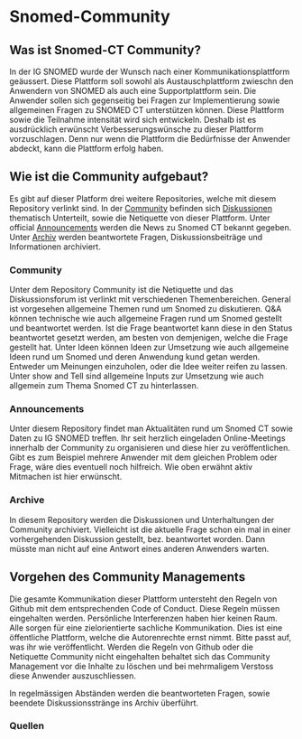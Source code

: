 # Snomed-Community

## Was ist Snomed-CT Community?
In der IG SNOMED wurde der Wunsch nach einer Kommunikationsplattform geäussert. Diese Plattform soll sowohl als Austauschplattform zwieschn den Anwendern von SNOMED als auch eine Supportplattform sein. Die Anwender sollen sich gegenseitig bei Fragen zur Implementierung sowie allgemeinen Fragen zu SNOMED CT unterstützen können. Diese Plattform sowie die Teilnahme intensität wird sich entwickeln. Deshalb ist es ausdrücklich erwünscht Verbesserungswünsche zu dieser Plattform vorzuschlagen. Denn nur wenn die Plattform die Bedürfnisse der Anwender abdeckt, kann die Plattform erfolg haben.

## Wie ist die Community aufgebaut?
Es gibt auf dieser Platform drei weitere Repositories, welche mit diesem Repository verlinkt sind. In der [Community]() befinden sich [Diskussionen]() thematisch Unterteilt, sowie die Netiquette von dieser Plattform. Unter official [Announcements](https://github.com/ehealthsuisse/Announcements/discussions) werden die News zu Snomed CT bekannt gegeben. Unter [Archiv]() werden beantwortete Fragen, Diskussionsbeiträge und Informationen archiviert.

### Community
Unter dem Repository Community ist die Netiquette und das Diskussionsforum ist verlinkt mit verschiedenen Themenbereichen. General ist vorgesehen allgemeine Themen rund um Snomed zu diskutieren. Q&A können technische wie auch allgemeine Fragen rund um Snomed gestellt und beantwortet werden. Ist die Frage beantwortet kann diese in den Status beantwortet gesetzt werden, am besten von demjenigen, welche die Frage gestellt hat. Unter Ideen können Ideen zur Umsetzung wie auch allgemeine Ideen rund um Snomed und deren Anwendung kund getan werden. Entweder um Meinungen einzuholen, oder die Idee weiter reifen zu lassen. Unter show and Tell sind allgemeine Inputs zur Umsetzung wie auch allgemein zum Thema Snomed CT zu hinterlassen.

### Announcements
Unter diesem Repository findet man Aktualitäten rund um Snomed CT sowie Daten zu IG SNOMED treffen. Ihr seit herzlich eingeladen Online-Meetings innerhalb der Community zu organisieren und diese hier zu veröffentlichen. Gibt es zum Beispiel mehrere Anwender mit dem gleichen Problem oder Frage, wäre dies eventuell noch hilfreich. Wie oben erwähnt aktiv Mitmachen ist hier erwünscht.

### Archive
In diesem Repository werden die Diskussionen und Unterhaltungen der Community archiviert. Vielleicht ist die aktuelle Frage schon ein mal in einer vorhergehenden Diskussion gestellt, bez. beantwortet worden. Dann müsste man nicht auf eine Antwort eines anderen Anwenders warten.

## Vorgehen des Community Managements
Die gesamte Kommunikation dieser Plattform untersteht den Regeln von Github mit dem entsprechenden Code of Conduct. Diese Regeln müssen eingehalten werden. Persönliche Interferenzen haben hier keinen Raum. Alle sorgen für eine zielorientierte sachliche Kommunikation. Dies ist eine öffentliche Plattform, welche die Autorenrechte ernst nimmt. Bitte passt auf, was ihr wie veröffentlicht. Werden die Regeln von Github oder die Netiquette Community nicht eingehalten behaltet sich das Community Management vor die Inhalte zu löschen und bei mehrmaligem Verstoss diese Anwender auszuschliessen.

In regelmässigen Abständen werden die beantworteten Fragen, sowie beendete Diskussionsstränge ins Archiv überführt.

### Quellen
